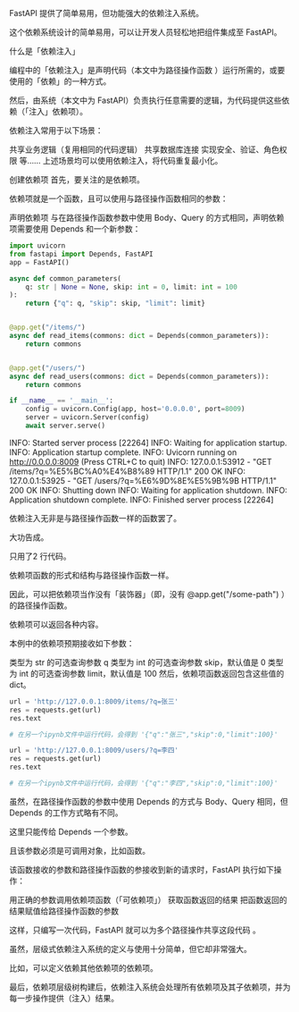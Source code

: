 FastAPI 提供了简单易用，但功能强大的依赖注入系统。

这个依赖系统设计的简单易用，可以让开发人员轻松地把组件集成至 FastAPI。

什么是「依赖注入」

编程中的「依赖注入」是声明代码（本文中为路径操作函数 ）运行所需的，或要使用的「依赖」的一种方式。

然后，由系统（本文中为 FastAPI）负责执行任意需要的逻辑，为代码提供这些依赖（「注入」依赖项）。

依赖注入常用于以下场景：

共享业务逻辑（复用相同的代码逻辑）
共享数据库连接
实现安全、验证、角色权限
等……
上述场景均可以使用依赖注入，将代码重复最小化。

创建依赖项
首先，要关注的是依赖项。

依赖项就是一个函数，且可以使用与路径操作函数相同的参数：

声明依赖项
与在路径操作函数参数中使用 Body、Query 的方式相同，声明依赖项需要使用 Depends 和一个新参数：

```python
import uvicorn
from fastapi import Depends, FastAPI
app = FastAPI()

async def common_parameters(
    q: str | None = None, skip: int = 0, limit: int = 100
):
    return {"q": q, "skip": skip, "limit": limit}


@app.get("/items/")
async def read_items(commons: dict = Depends(common_parameters)):
    return commons


@app.get("/users/")
async def read_users(commons: dict = Depends(common_parameters)):
    return commons

if __name__ == '__main__':
    config = uvicorn.Config(app, host='0.0.0.0', port=8009)
    server = uvicorn.Server(config)
    await server.serve()
```

INFO:     Started server process [22264]
INFO:     Waiting for application startup.
INFO:     Application startup complete.
INFO:     Uvicorn running on http://0.0.0.0:8009 (Press CTRL+C to quit)
INFO:     127.0.0.1:53912 - "GET /items/?q=%E5%BC%A0%E4%B8%89 HTTP/1.1" 200 OK
INFO:     127.0.0.1:53925 - "GET /users/?q=%E6%9D%8E%E5%9B%9B HTTP/1.1" 200 OK
INFO:     Shutting down
INFO:     Waiting for application shutdown.
INFO:     Application shutdown complete.
INFO:     Finished server process [22264]

依赖注入无非是与路径操作函数一样的函数罢了。

大功告成。

只用了2 行代码。

依赖项函数的形式和结构与路径操作函数一样。

因此，可以把依赖项当作没有「装饰器」（即，没有 @app.get("/some-path") ）的路径操作函数。

依赖项可以返回各种内容。

本例中的依赖项预期接收如下参数：

类型为 str 的可选查询参数 q
类型为 int 的可选查询参数 skip，默认值是 0
类型为 int 的可选查询参数 limit，默认值是 100
然后，依赖项函数返回包含这些值的 dict。

```python
url = 'http://127.0.0.1:8009/items/?q=张三' 
res = requests.get(url) 
res.text

# 在另一个ipynb文件中运行代码，会得到 '{"q":"张三","skip":0,"limit":100}'
```

```python
url = 'http://127.0.0.1:8009/users/?q=李四' 
res = requests.get(url) 
res.text

# 在另一个ipynb文件中运行代码，会得到 '{"q":"李四","skip":0,"limit":100}'
```

虽然，在路径操作函数的参数中使用 Depends 的方式与 Body、Query 相同，但 Depends 的工作方式略有不同。

这里只能传给 Depends 一个参数。

且该参数必须是可调用对象，比如函数。

该函数接收的参数和路径操作函数的参接收到新的请求时，FastAPI 执行如下操作：

用正确的参数调用依赖项函数（「可依赖项」）
获取函数返回的结果
把函数返回的结果赋值给路径操作函数的参数

这样，只编写一次代码，FastAPI 就可以为多个路径操作共享这段代码 。

虽然，层级式依赖注入系统的定义与使用十分简单，但它却非常强大。

比如，可以定义依赖其他依赖项的依赖项。

最后，依赖项层级树构建后，依赖注入系统会处理所有依赖项及其子依赖项，并为每一步操作提供（注入）结果。
